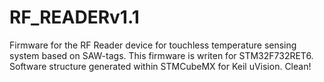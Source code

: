 # RF_READERv1.1
Firmware for the RF Reader device for touchless temperature sensing system based on SAW-tags.
This firmware is writen for STM32F732RET6. 
Software structure generated within STMCubeMX for Keil uVision. 
Clean!
